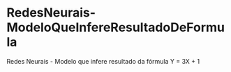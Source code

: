 # RedesNeurais-ModeloQueInfereResultadoDeFormula
Redes Neurais - Modelo que infere resultado da fórmula Y = 3X + 1
